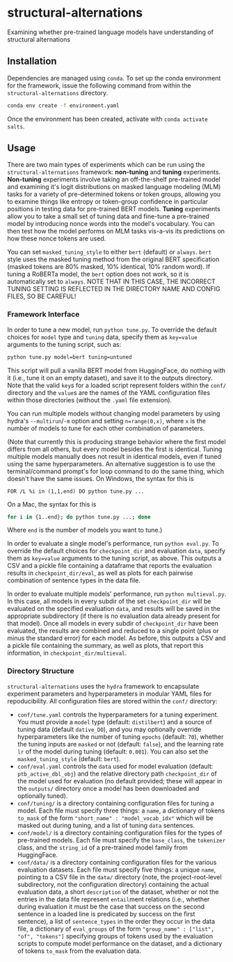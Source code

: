 # structural-alternations

Examining whether pre-trained language models have understanding of structural alternations


## Installation

Dependencies are managed using `conda`. To set up the conda environment for the framework, issue the following command from within the `structural-alternations` directory.
```bash
conda env create -f environment.yaml
```
Once the environment has been created, activate with `conda activate salts`.

## Usage

There are two main types of experiments which can be run using the 
`structural-alternations` framework: **non-tuning** and **tuning** experiments.
**Non-tuning** experiments involve taking an off-the-shelf pre-trained model
and examining it's logit distributions on masked language modeling (MLM) tasks
for a variety of pre-determined tokens or token groups, allowing you to examine
things like entropy or token-group confidence in particular positions in testing
data for pre-trained BERT models. **Tuning** experiments allow you to take a 
small set of tuning data and fine-tune a pre-trained model by introducing nonce 
words into the model's vocabulary. You can then test how the model performs on
MLM tasks vis-a-vis its predictions on how these nonce tokens are used.

You can set `masked_tuning_style` to either `bert` (default) or `always`. `bert` style uses the masked tuning method from the original BERT specification (masked tokens are 80% masked, 10% identical, 10% random word). If tuning a RoBERTa model, the `bert` option does not work, so it is automatically set to `always`. NOTE THAT IN THIS CASE, THE INCORRECT TUNING SETTING IS REFLECTED IN THE DIRECTORY NAME AND CONFIG FILES, SO BE CAREFUL!

### Framework Interface

In order to tune a new model, run `python tune.py`. To override the default choices
for `model` type and `tuning` data, specify them as `key=value` arguments to the
tuning script, such as:
```bash
python tune.py model=bert tuning=untuned
```
This script will pull a vanilla BERT model from HuggingFace, do nothing with it 
(i.e., tune it on an empty dataset), and save it to the outputs directory. Note 
that the valid `key`s for a loaded script represent folders within the `conf/` directory
and the `value`s are the names of the YAML configuration files within those 
directories (without the `.yaml` file extension).

You can run multiple models without changing model parameters by using hydra's `--multirun`/`-m` option and setting `n=range(0,x)`, where `x` is the number of models to tune for each other combination of parameters. 

(Note that currently this is producing strange behavior where the first model differs from all others, but every model besides the first is identical. Tuning multiple models manually does not result in identical models, even if tuned using the same hyperparameters. An alternative suggestion is to use the terminal/command prompt's for loop command to do the same thing, which doesn't have the same issues. On Windows, the syntax for this is
```
FOR /L %i in (1,1,end) DO python tune.py ...
```
On a Mac, the syntax for this is
```bash
for i in {1..end}; do python tune.py ...; done
````
Where `end` is the number of models you want to tune.)

In order to evaluate a single model's performance, run `python eval.py`. To override the default choices for `checkpoint_dir` and evaluation `data`, specify them as `key=value` arguments to the tuning script, as above. This outputs a CSV and a pickle file containing a dataframe that reports the evaluation results in `checkpoint_dir/eval`, as well as plots for each pairwise combination of sentence types in the data file.

In order to evaluate multiple models' performance, run `python multieval.py`. In this case, all models in every subdir of the set `checkpoint_dir` will be evaluated on the specified evaluation `data`, and results will be saved in the appropriate subdirectory (if there is no evaluation data already present for that model). Once all models in every subdir of `checkpoint_dir` have been evaluated, the results are combined and reduced to a single point (plus or minus the standard error) for each model. As before, this outputs a CSV and a pickle file containing the summary, as well as plots, that report this information, in `checkpoint_dir/multieval`.

### Directory Structure

`structural-alternations` uses the `hydra` framework to encapsulate experiment
parameters and hyperparameters in modular YAML files for repoducibility. All
configuration files are stored within the `conf/` directory:

  - `conf/tune.yaml` controls the hyperparameters for a tuning experiment. You must provide a `model` type (default: `distilbert`) and a source of tuning data (default `dative_DO`), and you may optionally override hyperparameters like the number of tuning `epochs` (default: `70`), whether the tuning inputs are `masked` or not (default: `false`), and the learning rate `lr` of the model during tuning (default: `0.001`). You can also set the `masked_tuning_style` (default: `bert`).
  - `conf/eval.yaml` controls the `data` used for model evaluation (default: `ptb_active_dbl_obj`) and the relative directory path `checkpoint_dir` of the model used for evaluation (no default provided; these will appear in the `outputs/` directory once a model has been downloaded and optionally tuned).
  - `conf/tuning/` is a directory containing configuration files for tuning a model. Each file must specify three things: a `name`, a dictionary of tokens `to_mask` of the form `"short_name" : "model_vocab_idx"` which will be masked out during tuning, and a list of tuning `data` sentences.
  - `conf/model/` is a directory containing configuration files for the types of pre-trained models. Each file must specify the `base_class`, the `tokenizer` class, and the `string_id` of a pre-trained model family from HuggingFace.
  - `conf/data/` is a directory containing configuration files for the various evaluation datasets. Each file must specify five things: a unique `name`, pointing to a CSV file in the `data/` directory (note, the project-root-level subdirectory, not the configuration directory) containing the actual evaluation data, a short `description` of the dataset, whether or not the entries in the data file represent `entail`ment relations (i.e., whether during evaluation it must be the case that success on the second sentence in a loaded line is predicated by success on the first sentence), a list of `sentence_types` in the order they occur in the data file, a dictionary of `eval_groups` of the form `"group_name" : ["list", "of", "tokens"]` specifying groups of tokens used by the evaluation scripts to compute model performance on the dataset, and a dictionary of tokens `to_mask` from the evaluation data.